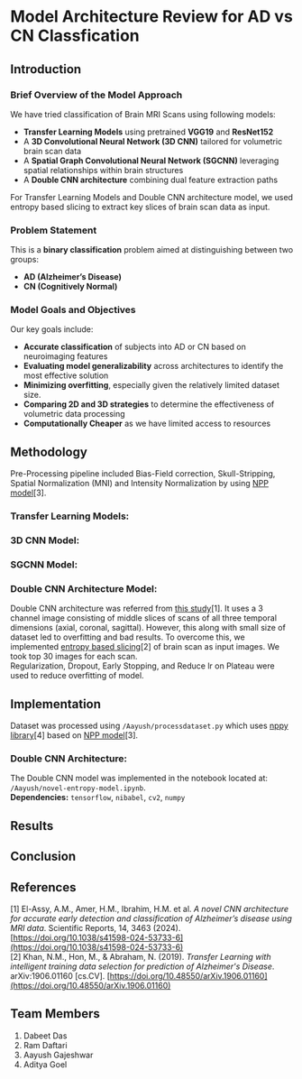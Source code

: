 # Model Architecture Review for AD vs CN Classfication

## Introduction

### Brief Overview of the Model Approach
We have tried classification of Brain MRI Scans using following models:
- **Transfer Learning Models** using pretrained **VGG19** and **ResNet152**
- A **3D Convolutional Neural Network (3D CNN)** tailored for volumetric brain scan data
- A **Spatial Graph Convolutional Neural Network (SGCNN)** leveraging spatial relationships within brain structures
- A **Double CNN architecture** combining dual feature extraction paths

For Transfer Learning Models and Double CNN architecture model, we used entropy based slicing to extract key slices of brain scan data as input.
### Problem Statement
This is a **binary classification** problem aimed at distinguishing between two groups:
- **AD (Alzheimer’s Disease)**
- **CN (Cognitively Normal)**

### Model Goals and Objectives
Our key goals include:

- **Accurate classification** of subjects into AD or CN based on neuroimaging features  
- **Evaluating model generalizability** across architectures to identify the most effective solution  
- **Minimizing overfitting**, especially given the relatively limited dataset size.
- **Comparing 2D and 3D strategies** to determine the effectiveness of volumetric data processing  
- **Computationally Cheaper** as we have limited access to resources
## Methodology
Pre-Processing pipeline included Bias-Field correction, Skull-Stripping, Spatial Normalization (MNI) and Intensity Normalization by using [NPP model](#ref3)[3].
### Transfer Learning Models:
### 3D CNN Model:
### SGCNN Model:
### Double CNN Architecture Model:
Double CNN architecture was referred from [this study](#ref1)[1]. It uses a 3 channel image consisting of middle slices of scans of all three temporal dimensions (axial, coronal, sagittal). However, this along with small size of dataset led to overfitting and bad results. To overcome this, we implemented [entropy based slicing](#ref2)[2] of brain scan as input images. We took top 30 images for each scan.
<br>
Regularization, Dropout, Early Stopping, and Reduce lr on Plateau were used to reduce overfitting of model. 
## Implementation
Dataset was processed using `/Aayush/processdataset.py` which uses [nppy library](#ref4)[4] based on [NPP model](#ref3)[3].
### Double CNN Architecture:
The Double CNN model was implemented in the notebook located at: `/Aayush/novel-entropy-model.ipynb`.
    <br> **Dependencies:** `tensorflow`, `nibabel`, `cv2`, `numpy`
## Results
## Conclusion
## References

<span id="ref1">[1]</span> El-Assy, A.M., Amer, H.M., Ibrahim, H.M. et al. *A novel CNN architecture for accurate early detection and classification of Alzheimer’s disease using MRI data*. Scientific Reports, 14, 3463 (2024). [https://doi.org/10.1038/s41598-024-53733-6](https://doi.org/10.1038/s41598-024-53733-6)
<br>
<span id="ref2">[2]</span> Khan, N.M., Hon, M., & Abraham, N. (2019). *Transfer Learning with intelligent training data selection for prediction of Alzheimer's Disease*. arXiv:1906.01160 [cs.CV]. [https://doi.org/10.48550/arXiv.1906.01160](https://doi.org/10.48550/arXiv.1906.01160)
## Team Members
1. Dabeet Das
2. Ram Daftari
3. Aayush Gajeshwar
4. Aditya Goel